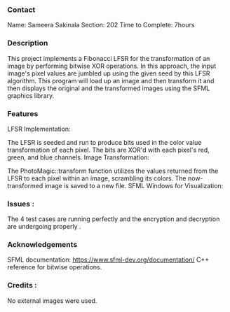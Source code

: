 ### Contact
Name: Sameera Sakinala
Section: 202
Time to Complete: 7hours

### Description
This project implements a Fibonacci LFSR for the transformation of an image by performing bitwise XOR operations. In this approach, the input image's pixel values are jumbled up using the given seed by this LFSR algorithm. This program will load up an image and then transform it and then displays the original and the transformed images using the SFML graphics library.

### Features
LFSR Implementation:

The LFSR is seeded and run to produce bits used in the color value transformation of each pixel. The bits are XOR'd with each pixel's red, green, and blue channels.
Image Transformation:

The PhotoMagic::transform function utilizes the values returned from the LFSR to each pixel within an image, scrambling its colors. The now-transformed image is saved to a new file.
SFML Windows for Visualization:

### Issues :
The 4 test cases are running perfectly and the encryption and decryption are undergoing properly .


### Acknowledgements
SFML documentation: https://www.sfml-dev.org/documentation/
C++ reference for bitwise operations.

### Credits :
No external images were used.